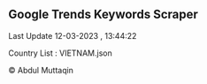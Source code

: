

## Google Trends Keywords Scraper 
 
Last Update 12-03-2023 , 13:44:22

Country List :
VIETNAM.json



© Abdul Muttaqin 
